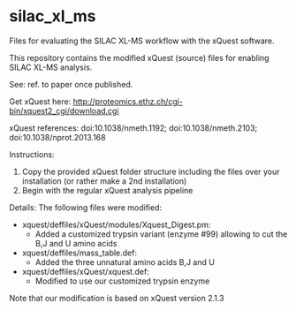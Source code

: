 # silac_xl_ms
Files for evaluating the SILAC XL-MS workflow with the xQuest software.

This repository contains the modified xQuest (source) files for enabling SILAC XL-MS analysis.

See: ref. to paper once published.

Get xQuest here: http://proteomics.ethz.ch/cgi-bin/xquest2_cgi/download.cgi

xQuest references: doi:10.1038/nmeth.1192; doi:10.1038/nmeth.2103; doi:10.1038/nprot.2013.168

Instructions:

1) Copy the provided xQuest folder structure including the files over your installation (or rather make a 2nd installation)
2) Begin with the regular xQuest analysis pipeline


Details:
The following files were modified:

- xquest/deffiles/xQuest/modules/Xquest_Digest.pm: 
	- Added a customized trypsin variant (enzyme #99) allowing to cut the B,J and U amino acids
- xquest/deffiles/mass_table.def:
	- Added the three unnatural amino acids B,J and U
- xquest/deffiles/xQuest/xquest.def:
	- Modified to use our customized trypsin enzyme

Note that our modification is based on xQuest version 2.1.3
